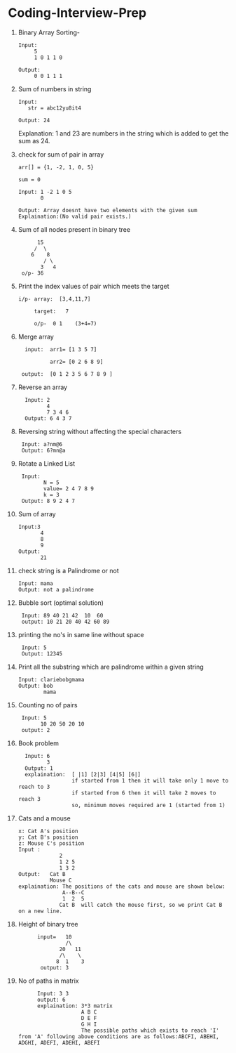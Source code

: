 # Coding-Interview-Prep

1. Binary Array Sorting-

       Input: 
            5
            1 0 1 1 0
            
       Output:
            0 0 1 1 1
            
2.  Sum of numbers in string

        Input:
           str = abc12yu8it4
           
        Output: 24
    
    Explanation: 1 and 23 are numbers in the string which is added to get the sum as 24.

3. check for sum of pair in array

       arr[] = {1, -2, 1, 0, 5}
   
       sum = 0
   
       Input: 1 -2 1 0 5
              0
          
       Output: Array doesnt have two elements with the given sum     Explaination:(No valid pair exists.)

4. Sum of all nodes present in binary tree

             15
            /  \
           6    8
               / \
              3   4
        o/p- 36
              
5. Print the index values of pair which meets the target
           
       i/p- array:  [3,4,11,7]
         
            target:   7
        
            o/p-  0 1    (3+4=7)
            
6. Merge array

         input:  arr1= [1 3 5 7]
         
                 arr2= [0 2 6 8 9]
         
        output:  [0 1 2 3 5 6 7 8 9 ]
     
7. Reverse an array 

         Input: 2
                4
                7 3 4 6
         Output: 6 4 3 7
         
 8. Reversing string without affecting the special characters
         
         Input: a?nm@6
         Output: 6?mn@a
       
 9. Rotate a Linked List
         
         Input:
                N = 5
                value= 2 4 7 8 9
                k = 3
         Output: 8 9 2 4 7
         
 10. Sum of array
 
         Input:3
                4
                8
                9
         Output:
                21
            
11. check string is a Palindrome or not

        Input: mama
        Output: not a palindrome
        
12. Bubble sort (optimal solution)
        
         Input: 89 40 21 42  10  60
         output: 10 21 20 40 42 60 89
         
13. printing the no's in same line without space
         
         Input: 5
         Output: 12345
  
14. Print all the substring which are palindrome within a given string

        Input: clariebobgmama
        Output: bob
                mama

15. Counting no of pairs

         Input: 5
               10 20 50 20 10
         output: 2
        
16. Book problem

          Input: 6 
                 3
          Output: 1
          explaination:  [ |1] [2|3] [4|5] [6|]
                         if started from 1 then it will take only 1 move to reach to 3
                         if started from 6 then it will take 2 moves to reach 3
                         so, minimum moves required are 1 (started from 1)
      
17. Cats and a mouse

        x: Cat A's position
        y: Cat B's position
        z: Mouse C's position
        Input :
                     2
                     1 2 5
                     1 3 2
        Output:   Cat B
                  Mouse C
        explaination: The positions of the cats and mouse are shown below:
                      A--B--C
                      1  2  5
                     Cat B  will catch the mouse first, so we print Cat B on a new line.
         
18. Height of binary tree

              input=   10
                       /\
                     20   11
                     /\    \
                    8  1    3
               output: 3

19. No of paths in matrix

              Input: 3 3
              output: 6
              explaination: 3*3 matrix
                            A B C
                            D E F
                            G H I
                            The possible paths which exists to reach 'I' from 'A' following above conditions are as follows:ABCFI, ABEHI, ADGHI, ADEFI, ADEHI, ABEFI
